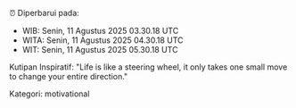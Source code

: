 ⏰ Diperbarui pada:
- WIB: Senin, 11 Agustus 2025 03.30.18 UTC
- WITA: Senin, 11 Agustus 2025 04.30.18 UTC
- WIT: Senin, 11 Agustus 2025 05.30.18 UTC

Kutipan Inspiratif:
"Life is like a steering wheel, it only takes one small move to change your entire direction."


Kategori: motivational


